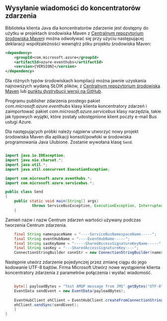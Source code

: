 ## <a name="send-messages-to-event-hubs"></a>Wysyłanie wiadomości do koncentratorów zdarzenia

Biblioteka klienta Java dla koncentratorów zdarzenie jest dostępny do użytku w projektach środowiska Maven z [Centralnym repozytorium środowiska Maven](https://search.maven.org/#search%7Cga%7C1%7Ca%3A%22azure-eventhubs%22)i można odwoływać się przy użyciu następującej deklaracji współzależności wewnątrz pliku projektu środowiska Maven:    

``` XML
<dependency>
    <groupId>com.microsoft.azure</groupId>
    <artifactId>azure-eventhubs</artifactId>
    <version>{VERSION}</version>
</dependency>
```
 
Dla różnych typów środowiskach kompilacji można jawnie uzyskania najnowszych wydaną SŁOIK plików, z [Centralnym repozytorium środowiska Maven](https://search.maven.org/#search%7Cga%7C1%7Ca%3A%22azure-eventhubs%22) lub [punktu dystrybucji wersji na GitHub](https://github.com/Azure/azure-event-hubs/releases).  

Programu publisher zdarzenia prostego pakiet *com.microsoft.azure.eventhubs* klasy klienta koncentratory zdarzeń i zaimportować pakiet *com.microsoft.azure.servicebus* klasy narzędzia, takie jak typowych wyjątki, które zostały udostępnione klient poczty e-mail Bus usługi Azure. 

Dla następujących próbki należy najpierw utworzyć nowy projekt środowiska Maven dla aplikacji konsoli/powłoki w środowiska programowania Java Ulubione. Zostanie wywołana klasę ```Send```.     

``` Java

import java.io.IOException;
import java.nio.charset.*;
import java.util.*;
import java.util.concurrent.ExecutionException;

import com.microsoft.azure.eventhubs.*;
import com.microsoft.azure.servicebus.*;

public class Send
{
    public static void main(String[] args) 
            throws ServiceBusException, ExecutionException, InterruptedException, IOException
    {
```

Zamień nazw i nazw Centrum zdarzeń wartości używany podczas tworzenia Centrum zdarzenia.

``` Java
    final String namespaceName = "----ServiceBusNamespaceName-----";
    final String eventHubName = "----EventHubName-----";
    final String sasKeyName = "-----SharedAccessSignatureKeyName-----";
    final String sasKey = "---SharedAccessSignatureKey----";
    ConnectionStringBuilder connStr = new ConnectionStringBuilder(namespaceName, eventHubName, sasKeyName, sasKey);
```

Następnie utwórz zdarzenie pojedynczej przez zmianę ciągu do jego kodowanie UTF-8 bajtów. Firma Microsoft Utwórz nowe wystąpienie klienta koncentratory zdarzenia z parametrów połączenia i wysłać wiadomość.   

``` Java 
                
    byte[] payloadBytes = "Test AMQP message from JMS".getBytes("UTF-8");
    EventData sendEvent = new EventData(payloadBytes);
    
    EventHubClient ehClient = EventHubClient.createFromConnectionStringSync(connStr.toString());
    ehClient.sendSync(sendEvent);
    }
}

``` 
